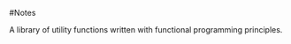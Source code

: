 #Notes
<div>
  A library of utility functions written with functional programming principles.
</div>
